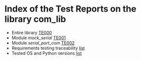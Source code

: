 # Index of the Test Reports on the library com_lib

* Entire library [TE000](./TE000_library_test_report.md)
* Module *mock_serial* [TE001](./TE001_mock_serial_test_report.md)
* Module *serial_port_com* [TE002](./TE002_serial_port_com_test_report.md)
* Requirements testing traceability [list](./traceability.md)
* Tested OS and Python versions [list](./tested_OS.md)
